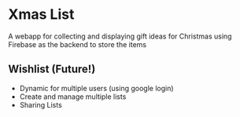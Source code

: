 # Xmas List
A webapp for collecting and displaying gift ideas for Christmas using Firebase as the backend to store the items

## Wishlist (Future!)

* Dynamic for multiple users (using google login) 
* Create and manage multiple lists
* Sharing Lists

